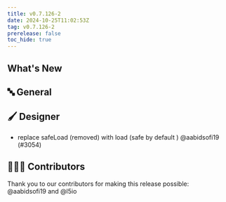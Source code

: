 ```yaml
---
title: v0.7.126-2
date: 2024-10-25T11:02:53Z
tag: v0.7.126-2
prerelease: false
toc_hide: true
---
```


## What's New
## 🔤 General
## 🖌️ Designer

- replace safeLoad (removed) with load (safe by default ) @aabidsofi19 (#3054)

## 👨🏽‍💻 Contributors

Thank you to our contributors for making this release possible:
@aabidsofi19 and @l5io
